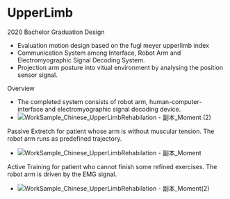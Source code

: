# UpperLimb
2020 Bachelor Graduation Design
* Evaluation motion design based on the fugl meyer upperlimb index
* Communication System among Interface, Robot Arm and Electromyographic Signal Decoding System.
* Projection arm posture into vitual environment by analysing the position sensor signal.

Overview

* The completed system consists of robot arm, human-computer-interface and electromyographic signal decoding device.
* ![WorkSample_Chinese_UpperLimbRehabilation - 副本_Moment (2)](https://user-images.githubusercontent.com/40715165/135079943-ed892a51-324a-4d65-ab01-43917ff6f54e.jpg)

Passive Extretch for patient whose arm is without muscular tension. The robot arm runs as predefined trajectory.

* ![WorkSample_Chinese_UpperLimbRehabilation - 副本_Moment](https://user-images.githubusercontent.com/40715165/135081441-dab4b9ca-0793-47ce-8d7d-2c303d1cb7aa.jpg)

Active Training for patient who cannot finish some refined exercises. The robot arm is driven by the EMG signal.

* ![WorkSample_Chinese_UpperLimbRehabilation - 副本_Moment(2)](https://user-images.githubusercontent.com/40715165/135081743-d272582f-70fc-42a4-bb56-e116c8f3ac83.jpg)


